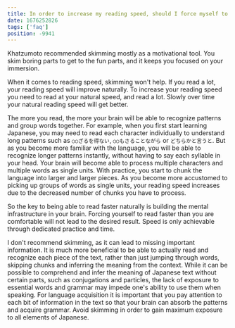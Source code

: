 ```yaml
---
title: In order to increase my reading speed, should I force myself to start skimming?
date: 1676252826
tags: ['faq']
position: -9941
---
```


Khatzumoto recommended skimming mostly as a motivational tool.
You skim boring parts to get to the fun parts, and it keeps you focused on your immersion.

When it comes to reading speed, skimming won't help.
If you read a lot, your reading speed will improve naturally.
To increase your reading speed
you need to read at your natural speed, and read a lot.
Slowly over time your natural reading speed will get better.

The more you read, the more your brain will be able to recognize patterns and
group words together. For example, when you first start learning Japanese, you
may need to read each character individually to understand long patterns
such as `○○ざるを得ない`, `○○もさることながら` or `どちらかと言うと`.
But as you become more familiar with the language,
you will be able to recognize longer patterns instantly,
without having to say each syllable in your head.
Your brain will become able to process multiple characters and multiple words as single units.
With practice,
you start to chunk the language into larger and larger pieces.
As you become more accustomed to picking up groups of words as single units,
your reading speed increases due to the decreased number of chunks you have to process.

So the key to being able to read faster naturally
is building the mental infrastructure in your brain.
Forcing yourself to read faster than you are comfortable will not lead to the desired result.
Speed is only achievable through dedicated practice and time.

I don't recommend skimming, as it can lead to missing important information.
It is much more beneficial to be able to actually read and recognize each piece of the text,
rather than just jumping through words,
skipping chunks
and inferring the meaning from the context.
While it can be possible to comprehend and infer the meaning of Japanese text without certain parts,
such as conjugations and particles,
the lack of exposure to essential words and grammar
may impede one's ability to use them when speaking.
For language acquisition
it is important that you pay attention to each bit of information in the text
so that your brain can absorb the patterns and acquire grammar.
Avoid skimming in order to gain maximum exposure to all elements of Japanese.
